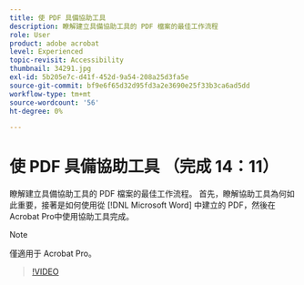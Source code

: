 ```yaml
---
title: 使 PDF 具備協助工具
description: 瞭解建立具備協助工具的 PDF 檔案的最佳工作流程
role: User
product: adobe acrobat
level: Experienced
topic-revisit: Accessibility
thumbnail: 34291.jpg
exl-id: 5b205e7c-d41f-452d-9a54-208a25d3fa5e
source-git-commit: bf9e6f65d32d95fd3a2e3690e25f33b3ca6ad5dd
workflow-type: tm+mt
source-wordcount: '56'
ht-degree: 0%

---
```


# 使 PDF 具備協助工具 （完成 14：11）

瞭解建立具備協助工具的 PDF 檔案的最佳工作流程。 首先，瞭解協助工具為何如此重要，接著是如何使用從 [!DNL Microsoft Word] 中建立的 PDF，然後在Acrobat Pro中使用協助工具完成。

>[!NOTE]
>
>僅適用于 Acrobat Pro。

>[!VIDEO](https://video.tv.adobe.com/v/34291?hidetitle=true)
